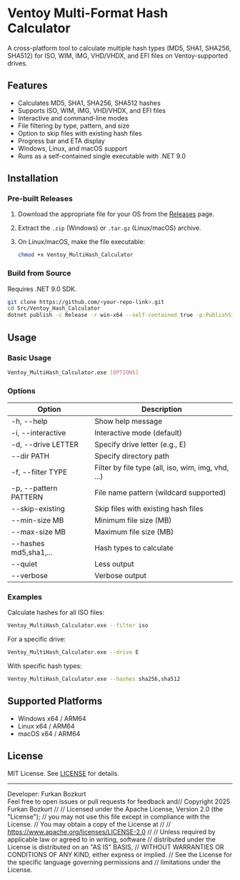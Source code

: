 # Ventoy Multi-Format Hash Calculator

A cross-platform tool to calculate multiple hash types (MD5, SHA1, SHA256, SHA512) for ISO, WIM, IMG, VHD/VHDX, and EFI files on Ventoy-supported drives.

## Features

- Calculates MD5, SHA1, SHA256, SHA512 hashes
- Supports ISO, WIM, IMG, VHD/VHDX, and EFI files
- Interactive and command-line modes
- File filtering by type, pattern, and size
- Option to skip files with existing hash files
- Progress bar and ETA display
- Windows, Linux, and macOS support
- Runs as a self-contained single executable with .NET 9.0

## Installation

### Pre-built Releases

1. Download the appropriate file for your OS from the [Releases](https://github.com/FurkanHuman/Ventoy-MultiHash-Calculator/releases) page.
2. Extract the `.zip` (Windows) or `.tar.gz` (Linux/macOS) archive.
3. On Linux/macOS, make the file executable:

   ```sh
   chmod +x Ventoy_MultiHash_Calculator
   ```

### Build from Source

Requires .NET 9.0 SDK.

```sh
git clone https://github.com/<your-repo-link>.git
cd Src/Ventoy_Hash_Calculator
dotnet publish -c Release -r win-x64 --self-contained true -p:PublishSingleFile=true
```

## Usage

### Basic Usage

```sh
Ventoy_MultiHash_Calculator.exe [OPTIONS]
```

### Options

| Option                   | Description                                              |
|--------------------------|---------------------------------------------------------|
| -h, --help               | Show help message                                       |
| -i, --interactive        | Interactive mode (default)                              |
| -d, --drive LETTER       | Specify drive letter (e.g., E)                          |
| --dir PATH               | Specify directory path                                  |
| -f, --filter TYPE        | Filter by file type (all, iso, wim, img, vhd, ...)      |
| -p, --pattern PATTERN    | File name pattern (wildcard supported)                  |
| --skip-existing          | Skip files with existing hash files                     |
| --min-size MB            | Minimum file size (MB)                                  |
| --max-size MB            | Maximum file size (MB)                                  |
| --hashes md5,sha1,...    | Hash types to calculate                                 |
| --quiet                  | Less output                                             |
| --verbose                | Verbose output                                          |

### Examples

Calculate hashes for all ISO files:

```sh
Ventoy_MultiHash_Calculator.exe --filter iso
```

For a specific drive:

```sh
Ventoy_MultiHash_Calculator.exe --drive E
```

With specific hash types:

```sh
Ventoy_MultiHash_Calculator.exe --hashes sha256,sha512
```

## Supported Platforms

- Windows x64 / ARM64
- Linux x64 / ARM64
- macOS x64 / ARM64

## License

MIT License. See [LICENSE](LICENSE) for details.

---

Developer: Furkan Bozkurt  
Feel free to open issues or pull requests for feedback and// Copyright 2025 Furkan Bozkurt
//
// Licensed under the Apache License, Version 2.0 (the "License");
// you may not use this file except in compliance with the License.
// You may obtain a copy of the License at
//
//     <https://www.apache.org/licenses/LICENSE-2.0>
//
// Unless required by applicable law or agreed to in writing, software
// distributed under the License is distributed on an "AS IS" BASIS,
// WITHOUT WARRANTIES OR CONDITIONS OF ANY KIND, either express or implied.
// See the License for the specific language governing permissions and
// limitations under the License.
